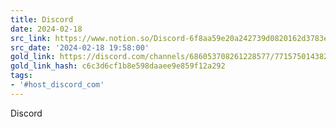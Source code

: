 ```yaml
---
title: Discord
date: 2024-02-18
src_link: https://www.notion.so/Discord-6f8aa59e20a242739d0820162d3783e1
src_date: '2024-02-18 19:58:00'
gold_link: https://discord.com/channels/686053708261228577/771575014382108672/1208272410030252064
gold_link_hash: c6c3d6cf1b8e598daaee9e859f12a292
tags:
- '#host_discord_com'
---
```




 





 


 
Discord